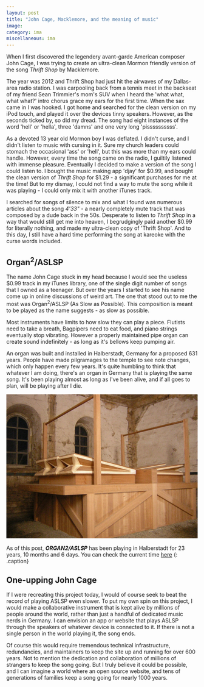 ```yaml
---
layout: post
title: "John Cage, Macklemore, and the meaning of music"
image:
category: ima
miscellaneous: ima
---
```


When I first discovered the legendery avant-garde American composer John Cage, I was trying to create an ultra-clean Mormon friendly version of the song *Thrift Shop* by Macklemore.

The year was 2012 and Thrift Shop had just hit the airwaves of my Dallas-area radio station. I was carpooling back from a tennis meet in the backseat of my friend Sean Trimmier's mom's SUV when I heard the 'what what, what what?' intro chorus grace my ears for the first time. When the sax came in I was hooked. I got home and searched for the clean version on my iPod touch, and played it over the devices tinny speakers. However, as the seconds ticked by, so did my dread. The song had eight instances of the word 'hell' or 'hella', three 'damns' and one very long 'pissssssssss'.

As a devoted 13 year old Mormon boy I was deflated. I didn't curse, and I didn't listen to music with cursing in it. Sure my church leaders could stomach the occasional 'ass' or 'hell', but this was more than my ears could handle. However, every time the song came on the radio, I guiltily listened with immense pleasure. Eventually I decided to make a version of the song I could listen to. I bought the music making app 'djay' for $0.99, and bought the clean version of *Thrift Shop* for $1.29 - a significant purchases for me at the time! But to my dismay, I could not find a way to mute the song while it was playing - I could only mix it with another iTunes track.

I searched for songs of silence to mix and what I found was numerous articles about the song _4'33"_ - a nearly completely mute track that was composed by a dude back in the 50s. Desperate to listen to *Thrift Shop* in a way that would still get me into heaven, I begrudgingly paid another $0.99 for literally nothing, and made my ultra-clean copy of 'Thrift Shop'. And to this day, I still have a hard time performing the song at kareoke with the curse words included.

## Organ<sup>2</sup>/ASLSP

The name John Cage stuck in my head because I would see the useless $0.99 track in my iTunes library, one of the single digit number of songs that I owned as a teenager. But over the years I started to see his name come up in online discussions of weird art. The one that stood out to me the most was Organ<sup>2</sup>/ASLSP (As Slow as Possible). This composition is meant to be played as the name suggests - as slow as possible.

Most instruments have limits to how slow they can play a piece. Flutists need to take a breath, Bagpipers need to eat food, and piano strings eventually stop vibrating. However a properly maintained pipe organ can create sound indefinitely - as long as it's bellows keep pumping air.

An organ was built and installed in Halberstadt, Germany for a proposed 631 years. People have made pilgramages to the temple to see note changes, which only happen every few years. It's quite humbling to think that whatever I am doing, there's an organ in Germany that is playing the same song. It's been playing almost as long as I've been alive, and if all goes to plan, will be playing after I die.

![organ](/assets/img/2025-07-15-john-cage,-macklemore,-and-the-meaning-of-music/organ.jpg)

As of this post, ***ORGAN2/ASLSP*** has been playing in Halberstadt for 23 years, 10 months and 6 days. You can check the current time [here](https://en.wikipedia.org/wiki/As_Slow_as_Possible)
{: .caption}

## One-upping John Cage

If I were recreating this project today, I would of course seek to beat the record of playing ASLSP even slower. To put my own spin on this project, I would make a collaborative instrument that is kept alive by millions of people around the world, rather than just a handful of dedicated music nerds in Germany. I can envision an app or website that plays ASLSP through the speakers of whatever device is connected to it. If there is not a single person in the world playing it, the song ends.

Of course this would require tremendous technical infrastructure, redundancies, and maintainers to keep the site up and running for over 600 years. Not to mention the dedication and collaboration of millions of strangers to keep the song going. But I truly believe it could be possible, and I can imagine a world where an open source website, and tens of generations of families keep a song going for nearly 1000 years.

